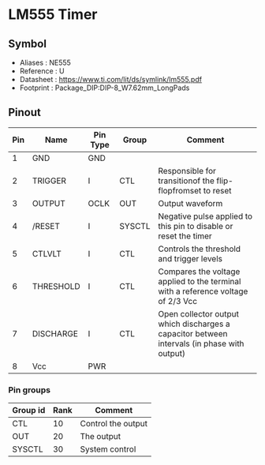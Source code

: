 # LM555 Timer


## Symbol

* Aliases : NE555
* Reference : U
* Datasheet : https://www.ti.com/lit/ds/symlink/lm555.pdf
* Footprint : Package_DIP:DIP-8_W7.62mm_LongPads

## Pinout

|Pin|Name|Pin Type|Group|Comment|
|---|---|---|---|---|
|1|GND|GND|||
|2|TRIGGER|I|CTL|Responsible for transitionof the flip-flopfromset to reset|
|3|OUTPUT|OCLK|OUT|Output waveform|
|4|/RESET|I|SYSCTL|Negative pulse applied to this pin to disable or reset the timer|
|5|CTLVLT|I|CTL|Controls the threshold and trigger levels|
|6|THRESHOLD|I|CTL|Compares the voltage applied to the terminal with a reference voltage of 2/3 Vcc|
|7|DISCHARGE|I|CTL|Open collector output which discharges a capacitor between intervals (in phase with output)|
|8|Vcc|PWR|||

### Pin groups

|Group id|Rank|Comment|
|---|---|---|
|CTL|10|Control the output|
|OUT|20|The output|
|SYSCTL|30|System control|
